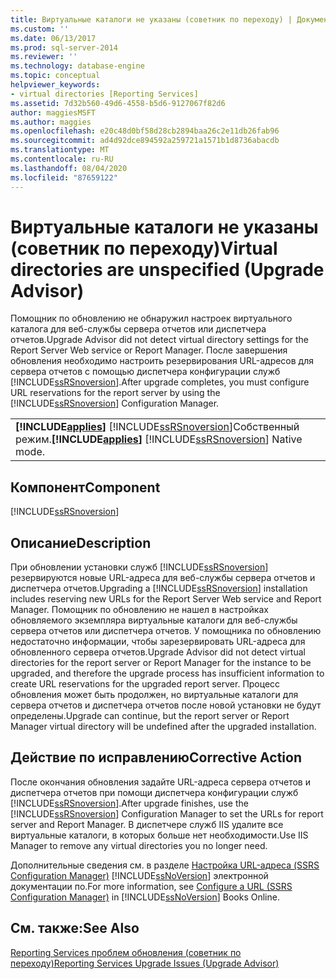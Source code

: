 ```yaml
---
title: Виртуальные каталоги не указаны (советник по переходу) | Документация Майкрософт
ms.custom: ''
ms.date: 06/13/2017
ms.prod: sql-server-2014
ms.reviewer: ''
ms.technology: database-engine
ms.topic: conceptual
helpviewer_keywords:
- virtual directories [Reporting Services]
ms.assetid: 7d32b560-49d6-4558-b5d6-9127067f82d6
author: maggiesMSFT
ms.author: maggies
ms.openlocfilehash: e20c48d0bf58d28cb2894baa26c2e11db26fab96
ms.sourcegitcommit: ad4d92dce894592a259721a1571b1d8736abacdb
ms.translationtype: MT
ms.contentlocale: ru-RU
ms.lasthandoff: 08/04/2020
ms.locfileid: "87659122"
---
```

# <a name="virtual-directories-are-unspecified-upgrade-advisor"></a><span data-ttu-id="11343-102">Виртуальные каталоги не указаны (советник по переходу)</span><span class="sxs-lookup"><span data-stu-id="11343-102">Virtual directories are unspecified (Upgrade Advisor)</span></span>
  <span data-ttu-id="11343-103">Помощник по обновлению не обнаружил настроек виртуального каталога для веб-службы сервера отчетов или диспетчера отчетов.</span><span class="sxs-lookup"><span data-stu-id="11343-103">Upgrade Advisor did not detect virtual directory settings for the Report Server Web service or Report Manager.</span></span> <span data-ttu-id="11343-104">После завершения обновления необходимо настроить резервирования URL-адресов для сервера отчетов с помощью диспетчера конфигурации служб [!INCLUDE[ssRSnoversion](../../includes/ssrsnoversion-md.md)].</span><span class="sxs-lookup"><span data-stu-id="11343-104">After upgrade completes, you must configure URL reservations for the report server by using the [!INCLUDE[ssRSnoversion](../../includes/ssrsnoversion-md.md)] Configuration Manager.</span></span>  
  
||  
|-|  
|<span data-ttu-id="11343-105">**[!INCLUDE[applies](../../includes/applies-md.md)]**  [!INCLUDE[ssRSnoversion](../../includes/ssrsnoversion-md.md)]Собственный режим.</span><span class="sxs-lookup"><span data-stu-id="11343-105">**[!INCLUDE[applies](../../includes/applies-md.md)]**  [!INCLUDE[ssRSnoversion](../../includes/ssrsnoversion-md.md)] Native mode.</span></span>|  
  
## <a name="component"></a><span data-ttu-id="11343-106">Компонент</span><span class="sxs-lookup"><span data-stu-id="11343-106">Component</span></span>  
 [!INCLUDE[ssRSnoversion](../../includes/ssrsnoversion-md.md)]  
  
## <a name="description"></a><span data-ttu-id="11343-107">Описание</span><span class="sxs-lookup"><span data-stu-id="11343-107">Description</span></span>  
 <span data-ttu-id="11343-108">При обновлении установки служб [!INCLUDE[ssRSnoversion](../../includes/ssrsnoversion-md.md)] резервируются новые URL-адреса для веб-службы сервера отчетов и диспетчера отчетов.</span><span class="sxs-lookup"><span data-stu-id="11343-108">Upgrading a [!INCLUDE[ssRSnoversion](../../includes/ssrsnoversion-md.md)] installation includes reserving new URLs for the Report Server Web service and Report Manager.</span></span> <span data-ttu-id="11343-109">Помощник по обновлению не нашел в настройках обновляемого экземпляра виртуальные каталоги для веб-службы сервера отчетов или диспетчера отчетов. У помощника по обновлению недостаточно информации, чтобы зарезервировать URL-адреса для обновленного сервера отчетов.</span><span class="sxs-lookup"><span data-stu-id="11343-109">Upgrade Advisor did not detect virtual directories for the report server or Report Manager for the instance to be upgraded, and therefore the upgrade process has insufficient information to create URL reservations for the upgraded report server.</span></span> <span data-ttu-id="11343-110">Процесс обновления может быть продолжен, но виртуальные каталоги для сервера отчетов и диспетчера отчетов после новой установки не будут определены.</span><span class="sxs-lookup"><span data-stu-id="11343-110">Upgrade can continue, but the report server or Report Manager virtual directory will be undefined after the upgraded installation.</span></span>  
  
## <a name="corrective-action"></a><span data-ttu-id="11343-111">Действие по исправлению</span><span class="sxs-lookup"><span data-stu-id="11343-111">Corrective Action</span></span>  
 <span data-ttu-id="11343-112">После окончания обновления задайте URL-адреса сервера отчетов и диспетчера отчетов при помощи диспетчера конфигурации служб [!INCLUDE[ssRSnoversion](../../includes/ssrsnoversion-md.md)].</span><span class="sxs-lookup"><span data-stu-id="11343-112">After upgrade finishes, use the [!INCLUDE[ssRSnoversion](../../includes/ssrsnoversion-md.md)] Configuration Manager to set the URLs for report server and Report Manager.</span></span> <span data-ttu-id="11343-113">В диспетчере служб IIS удалите все виртуальные каталоги, в которых больше нет необходимости.</span><span class="sxs-lookup"><span data-stu-id="11343-113">Use IIS Manager to remove any virtual directories you no longer need.</span></span>  
  
 <span data-ttu-id="11343-114">Дополнительные сведения см. в разделе [Настройка URL-адреса &#40;SSRS Configuration Manager&#41;](../../reporting-services/install-windows/configure-a-url-ssrs-configuration-manager.md) [!INCLUDE[ssNoVersion](../../includes/ssnoversion-md.md)] электронной документации по.</span><span class="sxs-lookup"><span data-stu-id="11343-114">For more information, see [Configure a URL  &#40;SSRS Configuration Manager&#41;](../../reporting-services/install-windows/configure-a-url-ssrs-configuration-manager.md) in [!INCLUDE[ssNoVersion](../../includes/ssnoversion-md.md)] Books Online.</span></span>  
  
## <a name="see-also"></a><span data-ttu-id="11343-115">См. также:</span><span class="sxs-lookup"><span data-stu-id="11343-115">See Also</span></span>  
 [<span data-ttu-id="11343-116">Reporting Services проблем обновления &#40;советник по переходу&#41;</span><span class="sxs-lookup"><span data-stu-id="11343-116">Reporting Services Upgrade Issues &#40;Upgrade Advisor&#41;</span></span>](../../../2014/sql-server/install/reporting-services-upgrade-issues-upgrade-advisor.md)  
  
  

